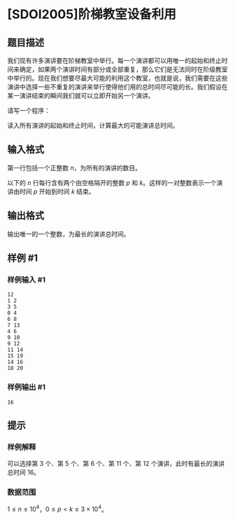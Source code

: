 # [SDOI2005]阶梯教室设备利用

## 题目描述

我们现有许多演讲要在阶梯教室中举行。每一个演讲都可以用唯一的起始和终止时间来确定，如果两个演讲时间有部分或全部重复，那么它们是无法同时在阶级教室中举行的。现在我们想要尽最大可能的利用这个教室，也就是说，我们需要在这些演讲中选择一些不重复的演讲来举行使得他们用的总时间尽可能的长。我们假设在某一演讲结束的瞬间我们就可以立即开始另一个演讲。

请写一个程序：

读入所有演讲的起始和终止时间，计算最大的可能演讲总时间。

## 输入格式

第一行包括一个正整数 $n$，为所有的演讲的数目。

以下的 $n$ 行每行含有两个由空格隔开的整数 $p$ 和 $k$。这样的一对整数表示一个演讲由时间 $p$ 开始到时间 $k$ 结束。

## 输出格式

输出唯一的一个整数，为最长的演讲总时间。


## 样例 #1

### 样例输入 #1
```
12
1 2
3 5
0 4
6 8
7 13
4 6
9 10
9 12
11 14
15 19
14 16
18 20
```

### 样例输出 #1

```
16
```

## 提示

### 样例解释

可以选择第 $3$ 个、第 $5$ 个、第 $6$ 个、第 $11$ 个、第 $12$ 个演讲，此时有最长的演讲总时间 $16$。

### 数据范围

$1\le n\le 10^4$，$0\le p<k\le 3\times 10^4$。
